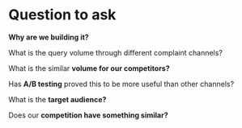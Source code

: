# Question to ask

**Why are we building it?**

What is the query volume through different complaint channels?

What is the similar **volume for our competitors?**

Has **A/B testing** proved this to be more useful than other channels?

What is the **target audience?**

Does our **competition have something similar?**


